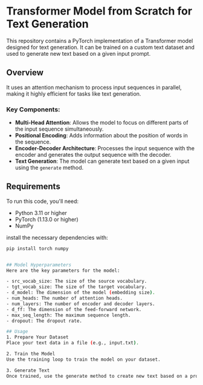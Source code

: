 # Transformer Model from Scratch for Text Generation

This repository contains a PyTorch implementation of a Transformer model designed for text generation. It can be trained on a custom text dataset and used to generate new text based on a given input prompt.

## Overview

It uses an attention mechanism to process input sequences in parallel, making it highly efficient for tasks like text generation.

### Key Components:
- **Multi-Head Attention**: Allows the model to focus on different parts of the input sequence simultaneously.
- **Positional Encoding**: Adds information about the position of words in the sequence.
- **Encoder-Decoder Architecture**: Processes the input sequence with the encoder and generates the output sequence with the decoder.
- **Text Generation**: The model can generate text based on a given input using the `generate` method.

## Requirements

To run this code, you'll need:
- Python 3.11 or higher
- PyTorch (1.13.0 or higher)
- NumPy

install the necessary dependencies with:

```bash
pip install torch numpy


## Model Hyperparameters
Here are the key parameters for the model:

- src_vocab_size: The size of the source vocabulary.
- tgt_vocab_size: The size of the target vocabulary.
- d_model: The dimension of the model (embedding size).
- num_heads: The number of attention heads.
- num_layers: The number of encoder and decoder layers.
- d_ff: The dimension of the feed-forward network.
- max_seq_length: The maximum sequence length.
- dropout: The dropout rate.

## Usage
1. Prepare Your Dataset
Place your text data in a file (e.g., input.txt).

2. Train the Model
Use the training loop to train the model on your dataset.

3. Generate Text
Once trained, use the generate method to create new text based on a prompt.
